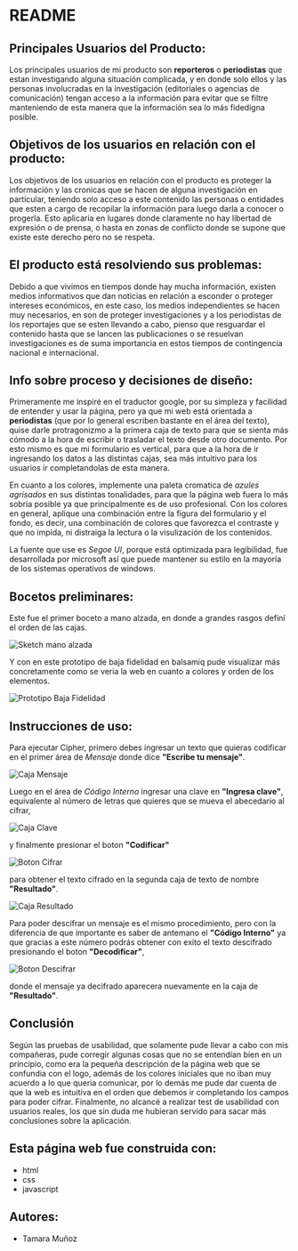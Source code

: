 # README

## Principales Usuarios del Producto:
Los principales usuarios de mi producto son **reporteros** o **periodistas** que estan investigando alguna situación complicada, y en donde solo ellos y las personas involucradas en la investigación (editoriales o agencias de comunicación) tengan acceso a la información para evitar que se filtre manteniendo de esta manera que la información  sea lo más fidedigna posible.


## Objetivos de los usuarios en relación con el producto:
Los objetivos de los usuarios en relación con el producto es proteger la información y las cronicas que se hacen de alguna investigación en particular, teniendo solo acceso a este contenido las personas o entidades que esten a cargo de recopilar la información para luego darla a conocer o progerla. Esto aplicaria en lugares donde claramente no hay libertad de expresión o de prensa, o hasta en zonas de conflicto donde se supone que existe este derecho pero no se respeta.


## El producto está resolviendo sus problemas:
Debido a que vivimos en tiempos donde hay mucha información, existen medios informativos que dan noticias en relación a esconder o proteger intereses económicos, en este caso, los medios independientes se hacen muy necesarios, en son de proteger investigaciones y a los periodistas de los reportajes que se esten llevando a cabo, pienso que resguardar el contenido hasta que se lancen las publicaciones o se resuelvan investigaciones es de suma importancia en estos tiempos de contingencia nacional e internacional.


## Info sobre proceso y decisiones de diseño:
Primeramente me inspiré en el traductor google, por su simpleza y facilidad de entender y usar la página, pero ya que mi web está orientada a **periodistas** (que por lo general escriben bastante en el área del texto), quise darle protragonizmo a la primera caja de texto para que se sienta más cómodo a la hora de escribir o trasladar el texto desde otro documento. Por esto mismo es que mi formulario es vertical, para que a la hora de ir ingresando los datos a las distintas cajas, sea más intuitivo para los usuarios ir completandolas de esta manera.

En cuanto a los colores, implemente una paleta cromatica de _azules agrisados_ en sus distintas tonalidades, para que la página web fuera lo más sobria posible ya que principalmente es de uso profesional. Con los colores en general, aplique una combinación entre la figura del formulario y el fondo, es decir, una combinación de colores que favorezca el contraste y que no impida, ni distraiga la lectura o la visulización de los contenidos. 

La fuente que use es _Segoe UI_, porque está optimizada para legibilidad, fue desarrollada por microsoft así que puede mantener su estilo en la mayoría de los sistemas operativos de windows.


## Bocetos preliminares:
Este fue el primer boceto a mano alzada, en donde a grandes rasgos definí el orden de las cajas.

![Sketch mano alzada](imag/sketch01.jpeg)

Y con en este prototipo de baja fidelidad en balsamiq pude visualizar más concretamente como se veria la web en cuanto a colores y orden de los elementos.

![Prototipo Baja Fidelidad](imag/prototipoCipher.png)


## Instrucciones de uso:
Para ejecutar Cipher, primero debes ingresar un texto que quieras codificar en el primer área de _Mensaje_ donde dice **"Escribe tu mensaje"**.

![Caja Mensaje](imag/cajaMensaje.png)

Luego en el área de _Código Interno_ ingresar una clave en **"Ingresa clave"**, equivalente al número de letras que quieres que se mueva el abecedario al cifrar, 

![Caja Clave](imag/cajaClave.png)

y finalmente presionar el boton **"Codificar"** 

![Boton Cifrar](imag/botonCodificar.png) 

para obtener el texto cifrado en la segunda caja de texto de nombre **"Resultado"**.

![Caja Resultado](imag/cajaResultado.png)

Para poder descifrar un mensaje es el mismo procedimiento, pero con la diferencia de que importante es saber de antemano el **"Código Interno"** ya que gracias a este número podrás obtener con exito el texto descifrado presionando el boton **"Decodificar"**,

![Boton Descifrar](imag/botonDecodificar.png)

donde el mensaje ya decifrado aparecera nuevamente en la caja de **"Resultado"**.


## Conclusión
Según las pruebas de usabilidad, que solamente pude llevar a cabo con mis compañeras, pude corregir algunas cosas que no se entendían bien en un principio, como era la pequeña descripción de la página web que se confundia con el logo, además de los colores iniciales que no iban muy acuerdo a lo que queria comunicar, por lo demás me pude dar cuenta de que la web es intuitiva en el orden que debemos ir completando los campos para poder cifrar. Finalmente, no alcancé a realizar test de usabilidad con usuarios reales, los que sin duda me hubieran servido para sacar más conclusiones sobre la aplicación.


## Esta página web fue construida con:
- html
- css
- javascript


## Autores:
- Tamara Muñoz 

